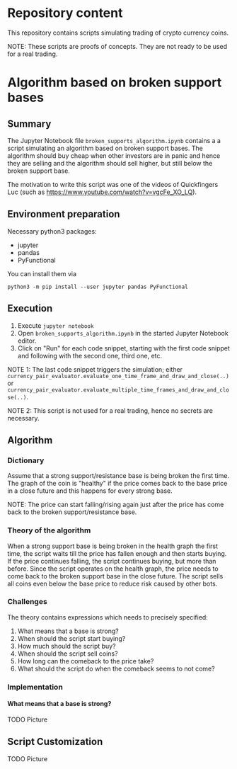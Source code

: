 # Repository content

This repository contains scripts simulating trading of crypto currency coins.

NOTE: These scripts are proofs of concepts. They are not ready to be used for a
real trading.

# Algorithm based on broken support bases

## Summary

The Jupyter Notebook file `broken_supports_algorithm.ipynb` contains a
a script simulating an algorithm based on broken support bases. The
algorithm should buy cheap when other investors are in panic and hence they
are selling and the algorithm should sell higher, but still below the broken
support base.

The motivation to write this script was one of the videos of Quickfingers Luc
(such as https://www.youtube.com/watch?v=vgcFe_XO_LQ).

## Environment preparation

Necessary python3 packages:
- jupyter
- pandas
- PyFunctional

You can install them via

`python3 -m pip install --user jupyter pandas PyFunctional`

## Execution

1. Execute `jupyter notebook`
1. Open `broken_supports_algorithm.ipynb` in the started Jupyter Notebook
editor.
1. Click on "Run" for each code snippet, starting with the first code snippet
and following with the second one, third one, etc.

NOTE 1: The last code snippet triggers the simulation; either
`currency_pair_evaluator.evaluate_one_time_frame_and_draw_and_close(..)` or
`currency_pair_evaluator.evaluate_multiple_time_frames_and_draw_and_close(..)`.

NOTE 2: This script is not used for a real trading, hence no secrets are
necessary.

## Algorithm

### Dictionary

Assume that a strong support/resistance base is being broken
the first time. The graph of the coin is "healthy" if the price comes back
to the base price in a close future and this happens for every strong base.

NOTE: The price can start falling/rising again just after the price has come
back to the broken support/resistance base.

### Theory of the algorithm

When a strong support base is being broken in the health graph the first time,
the script waits till the price has fallen enough and then starts buying.
If the price continues falling, the script continues buying, but more than
before. Since the script operates on the health graph, the price needs to
come back to the broken support base in the close future. The script sells all
coins even below the base price to reduce risk caused by other bots.

### Challenges

The theory contains expressions which needs to precisely specified:
 
1. What means that a base is strong?
1. When should the script start buying?
1. How much should the script buy?
1. When should the script sell coins?
1. How long can the comeback to the price take?
1. What should the script do when the comeback seems to not come?

### Implementation

#### What means that a base is strong?



TODO Picture

## Script Customization

TODO Picture
